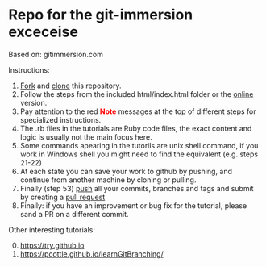 # Repo for the git-immersion exceceise

Based on: gitimmersion.com

Instructions:

1. [Fork][forking] and [clone][ref-clone] this repository.
1. Follow the steps from the included html/index.html folder or the [online](http://jce-il.github.io/git-immersion/html/) version.
1. Pay attention to the red **<font color="red">Note</font>** messages at the top of different steps for specialized instructions.
1. The .rb files in the tutorials are Ruby code files, the exact content and logic is usually not the main focus here.
1. Some commands apearing in the tutorils are unix shell command, if you work in Windows shell you might need to find the equivalent (e.g. steps 21-22)
1. At each state you can save your work to github by pushing, and continue from another machine by cloning or pulling.
1. Finally (step 53) [push][ref-push] all your commits, branches and tags and submit by creating a [pull request][pull-request]
1. Finally: if you have an improvement or bug fix for the tutorial, please sand a PR on a different commit.

Other interesting tutorials:

0. https://try.github.io
0. https://pcottle.github.io/learnGitBranching/


<!-- Links -->
[forking]: https://guides.github.com/activities/forking/
[ref-clone]: http://gitref.org/creating/#clone
[ref-push]: http://gitref.org/remotes/#push
[pull-request]: https://help.github.com/articles/creating-a-pull-request
